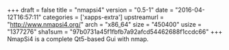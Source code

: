 +++
draft = false
title = "nmapsi4"
version = "0.5-1"
date = "2016-04-12T16:57:11"
categories = ['xapps-extra']
upstreamurl = "http://www.nmapsi4.org/"
arch = "x86_64"
size = "450400"
usize = "1377276"
sha1sum = "97b0731a45f1fbfb7a92afcd54462688f1ccdc66"
+++
NmapSi4 is a complete Qt5-based Gui with nmap.